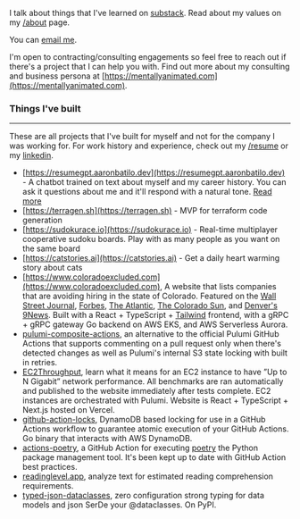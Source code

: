 I talk about things that I've learned on
[substack](https://sliceofexperiments.substack.com). Read about my values on my
[/about](/about) page.

You can [email me](mailto:aaronbatilo@gmail.com).

I'm open to contracting/consulting engagements so feel free to reach out if
there's a project that I can help you with. Find out more about my consulting
and business persona at
[https://mentallyanimated.com](https://mentallyanimated.com).

### Things I've built

---

These are all projects that I've built for myself and not for the company I was
working for. For work history and experience, check out my [/resume](/resume)
or my [linkedin](https://www.linkedin.com/in/abatilo).

- [https://resumegpt.aaronbatilo.dev](https://resumegpt.aaronbatilo.dev) - A
  chatbot trained on text about myself and my career history. You can ask it
  questions about me and it'll respond with a natural tone. [Read
  more](https://www.sliceofexperiments.com/p/building-a-personalized-ask-me-anything)
- [https://terragen.sh](https://terragen.sh) - MVP for terraform code generation
- [https://sudokurace.io](https://sudokurace.io) - Real-time multiplayer cooperative sudoku boards. Play with as many people as you want on the same board
- [https://catstories.ai](https://catstories.ai) - Get a daily heart warming story about cats
- [https://www.coloradoexcluded.com](https://www.coloradoexcluded.com), A
  website that lists companies that are avoiding hiring in the state of
  Colorado. Featured on the [Wall Street
  Journal](https://www.wsj.com/articles/many-companies-want-remote-workersexcept-from-colorado-11623937649?reflink=desktopwebshare_permalink),
  [Forbes](https://www.forbes.com/sites/isabelcontreras/2021/11/01/whats-the-pay-more-employers-including-chime-and-accenture-are-falling-in-line-with-colorado-law-requiring-salary-ranges-in-job-postings/?sh=4c4a40ac670a),
  [The
  Atlantic](https://www.theatlantic.com/politics/archive/2021/07/remote-jobs-colorado-equal-pay/619581/),
  [The Colorado
  Sun](https://coloradosun.com/2021/06/19/colorado-job-openings-salary-equal-pay-unemployment/),
  and [Denver's
  9News](https://www.9news.com/video/news/local/next/website-tracks-companies-exclude-colorado-applicants-salary-requirement-law/73-ffbab2e6-bbd3-4118-b99f-c5a85361e983).
  Built with a React + TypeScript + [Tailwind](https://tailwindui.com/)
  frontend, with a gRPC + gRPC gateway Go backend on AWS EKS, and AWS
  Serverless Aurora.
- [pulumi-composite-actions](https://github.com/abatilo/pulumi-composite-actions),
  an alternative to the official Pulumi GitHub Actions that supports commenting
  on a pull request only when there's detected changes as well as Pulumi's
  internal S3 state locking with built in retries.
- [EC2Throughput](https://ec2throughput.info), learn what it means for an EC2
  instance to have ”Up to N Gigabit” network performance. All benchmarks are
  ran automatically and published to the website immediately after tests
  complete. EC2 instances are orchestrated with Pulumi. Website is React +
  TypeScript + Next.js hosted on Vercel.
- [github-action-locks](https://github.com/abatilo/github-action-locks),
  DynamoDB based locking for use in a GitHub Actions workflow to guarantee
  atomic execution of your GitHub Actions. Go binary that interacts with AWS
  DynamoDB.
- [actions-poetry](https://github.com/abatilo/actions-poetry), a GitHub Action
  for executing [poetry](https://github.com/python-poetry/poetry) the Python
  package management tool. It's been kept up to date with GitHub Action best
  practices.
- [readinglevel.app](https://readinglevel.app), analyze text for estimated
  reading comprehension requirements.
- [typed-json-dataclasses](https://github.com/abatilo/typed-json-dataclass),
  zero configuration strong typing for data models and json SerDe your
  @dataclasses. On PyPI.
